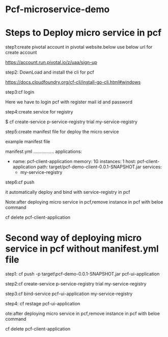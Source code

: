 # Pcf-microservice-demo

Steps to Deploy micro service in pcf
=======================================
step1:create pivotal account in pivotal website.below use below url for create account

https://account.run.pivotal.io/z/uaa/sign-up


step2: DownLoad and install the cli for pcf

https://docs.cloudfoundry.org/cf-cli/install-go-cli.html#windows

step3:cf login

Here we have to login pcf with register mail id and password

step4:create service for registry

$ cf create-service p-service-registry trial my-service-registry

step5:create manifest file for deploy the micro service

example manifest file

manifest.yml
................
applications:
- name: pcf-client-application
  memory: 1G
  instances: 1
  host: pcf-client-application
  path: target/pcf-demo-client-0.0.1-SNAPSHOT.jar
  services:
    - my-service-registry

step6:cf push

it automatically deploy and bind with service-registry in pcf

Note:after deploying micro service in pcf,remove instance in pcf with beloe command

cf delete pcf-client-application


Second way of deploying micro service in pcf without manifest.yml file
=======================================================================

step1:
cf push -p target\pcf-demo-0.0.1-SNAPSHOT.jar pcf-ui-application

step2:cf create-service p-service-registry trial my-service-registry

step3:cf bind-service pcf-ui-application my-service-registry

step4: cf restage pcf-ui-application

ote:after deploying micro service in pcf,remove instance in pcf with beloe command

cf delete pcf-client-application
